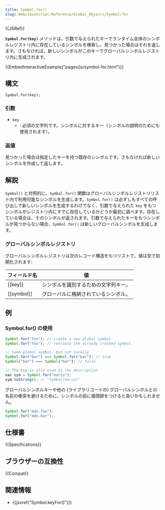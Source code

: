 ```yaml
---
title: Symbol.for()
slug: Web/JavaScript/Reference/Global_Objects/Symbol/for
---
```


{{JSRef}}

**`Symbol.for(key)`** メソッドは、引数で与えられたキーでランタイム全体のシンボルレジストリ内に存在しているシンボルを検索し、見つかった場合はそれを返します。さもなければ、新しいシンボルがこのキーでグローバルシンボルレジストリ内に生成されます。

{{EmbedInteractiveExample("pages/js/symbol-for.html")}}

## 構文

```
Symbol.for(key);
```

### 引数

- `key`
  - : 必須の文字列です。シンボルに対するキー（シンボルの説明のためにも使用されます）。

### 返値

見つかった場合は指定したキーを持つ既存のシンボルです。さもなければ新しいシンボルを作成して返します。

## 解説

`Symbol()` と対照的に、`Symbol.for()` 関数はグローバルシンボルレジストリリスト内で利用可能なシンボルを生成します。`Symbol.for()` は必ずしもすべての呼び出しで新しいシンボルを生成するわけでなく、引数で与えられた `key` をもつシンボルがレジストリ内にすでに存在しているかどうか最初に調べます。存在している場合は、そのシンボルが返されます。引数で与えられたキーをもつシンボルが見つからない場合、`Symbol.for()` は新しいグローバルシンボルを生成します。

### グローバルシンボルレジストリ

グローバルシンボルレジストリは次のレコード構造をもつリストで、値は空で初期化されます:

| フィールド名 | 値                                   |
| ------------ | ------------------------------------ |
| \[\[key]]    | シンボルを識別するための文字列キー。 |
| \[\[symbol]] | グローバルに格納されているシンボル。 |

## 例

### Symbol.for() の使用

```js
Symbol.for("foo"); // create a new global symbol
Symbol.for("foo"); // retrieve the already created symbol

// Same global symbol, but not locally
Symbol.for("bar") === Symbol.for("bar"); // true
Symbol("bar") === Symbol("bar"); // false

// The key is also used as the description
var sym = Symbol.for("mario");
sym.toString(); // "Symbol(mario)"
```

グローバルシンボルキーや他の (ライブラリコードの) グローバルシンボルとの名前の衝突を避けるために、シンボルの前に接頭辞をつけると良いかもしれません。

```js
Symbol.for("mdn.foo");
Symbol.for("mdn.bar");
```

## 仕様書

{{Specifications}}

## ブラウザーの互換性

{{Compat}}

## 関連情報

- {{jsxref("Symbol.keyFor()")}}
